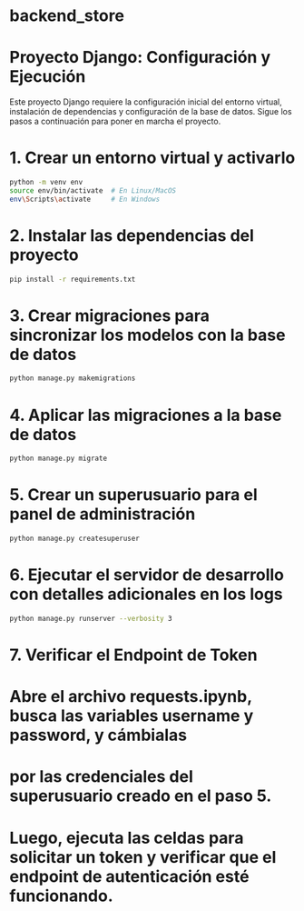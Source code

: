 # backend_store
# Proyecto Django: Configuración y Ejecución

Este proyecto Django requiere la configuración inicial del entorno virtual, instalación de dependencias y configuración de la base de datos. Sigue los pasos a continuación para poner en marcha el proyecto.

# 1. Crear un entorno virtual y activarlo
```bash
python -m venv env
source env/bin/activate  # En Linux/MacOS
env\Scripts\activate     # En Windows
```
# 2. Instalar las dependencias del proyecto
```bash
pip install -r requirements.txt
```
# 3. Crear migraciones para sincronizar los modelos con la base de datos
```bash
python manage.py makemigrations
```
# 4. Aplicar las migraciones a la base de datos
```bash
python manage.py migrate
```
# 5. Crear un superusuario para el panel de administración
```bash
python manage.py createsuperuser
```
# 6. Ejecutar el servidor de desarrollo con detalles adicionales en los logs
```bash
python manage.py runserver --verbosity 3
```

# 7. Verificar el Endpoint de Token
# Abre el archivo requests.ipynb, busca las variables username y password, y cámbialas
# por las credenciales del superusuario creado en el paso 5.
# Luego, ejecuta las celdas para solicitar un token y verificar que el endpoint de autenticación esté funcionando.
